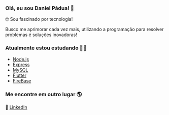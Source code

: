 ### Olá, eu sou Daniel Pádua! 👋

🤓 Sou fascinado por tecnologia!

Busco me aprimorar cada vez mais, utilizando a programação para resolver problemas é soluções inovadoras!

### Atualmente estou estudando 👨‍💻

- [Node.js](https://nodejs.org/en/)
- [Express](https://expressjs.com/pt-br/)
- [MySQL](https://www.mysql.com/)
- [Flutter](https://flutter.dev/)
- [FireBase](https://firebase.google.com/)

### Me encontre em outro lugar 🌎

💼 [LinkedIn](https://www.linkedin.com/in/dnpadua/)
